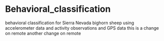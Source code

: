 # Behavioral_classification
behavioral classification for Sierra Nevada bighorn sheep using accelerometer data and activity observations and GPS data
this is a change on remote
another change on remote
